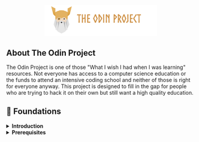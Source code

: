 <p align="center">
  <img src="./public/top-header-h.png" alt="The Odin Project" width="300" />
</p>

## About The Odin Project

The Odin Project is one of those "What I wish I had when I was learning" resources. Not everyone has access to a computer science education or the funds to attend an intensive coding school and neither of those is right for everyone anyway. This project is designed to fill in the gap for people who are trying to hack it on their own but still want a high quality education.

## 🌱 Foundations

<details>
  <summary><strong>Introduction</strong></summary>

- [x] How This Course Will Work
- [x] Introduction to Web Development
- [x] Motivation and Mindset
- [x] Asking For Help
- [x] Join the Odin Community
</details>

<details>
  <summary><strong>Prerequisites </strong></summary>

- [ ] Computer Basics
</details>

